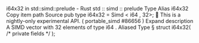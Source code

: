 i64x32 in std::simd::prelude - Rust
std
::
simd
::
prelude
Type Alias
i64x32
Copy item path
Source
pub type i64x32 =
Simd
<
i64
, 32>;
🔬
This is a nightly-only experimental API. (
portable_simd
#86656
)
Expand description
A SIMD vector with 32 elements of type
i64
.
Aliased Type
§
struct i64x32(
/* private fields */
);